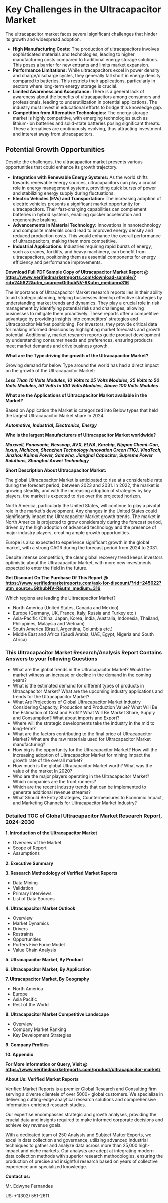 <p class="">    <h1>Key Challenges in the Ultracapacitor Market</h1>    <p>The ultracapacitor market faces several significant challenges that hinder its growth and widespread adoption.</p>    <ul>        <li>            <strong>High Manufacturing Costs:</strong> The production of ultracapacitors involves sophisticated materials and technologies, leading to higher manufacturing costs compared to traditional energy storage solutions. This poses a barrier for new entrants and limits market expansion.        </li>        <li>            <strong>Performance Limitations:</strong> While ultracapacitors excel in power density and charge/discharge cycles, they generally fall short in energy density compared to batteries. This restricts their applications, particularly in sectors where long-term energy storage is crucial.        </li>        <li>            <strong>Limited Awareness and Acceptance:</strong> There is a general lack of awareness about the benefits of ultracapacitors among consumers and professionals, leading to underutilization in potential applications. The industry must invest in educational efforts to bridge this knowledge gap.        </li>        <li>            <strong>Competition from Alternative Technologies:</strong> The energy storage market is highly competitive, with emerging technologies such as lithium-ion batteries and solid-state batteries posing significant threats. These alternatives are continuously evolving, thus attracting investment and interest away from ultracapacitors.        </li>    </ul>    <h2>Potential Growth Opportunities</h2>    <p>Despite the challenges, the ultracapacitor market presents various opportunities that could enhance its growth trajectory.</p>    <ul>        <li>            <strong>Integration with Renewable Energy Systems:</strong> As the world shifts towards renewable energy sources, ultracapacitors can play a crucial role in energy management systems, providing quick bursts of power and stabilizing energy supply during fluctuations.        </li>        <li>            <strong>Electric Vehicles (EVs) and Transportation:</strong> The increasing adoption of electric vehicles presents a significant market opportunity for ultracapacitors. Their fast-charging capabilities can complement batteries in hybrid systems, enabling quicker acceleration and regenerative braking.        </li>        <li>            <strong>Advancements in Material Technology:</strong> Innovations in nanotechnology and composite materials could lead to improved energy density and reduced production costs. This would enhance the overall performance of ultracapacitors, making them more competitive.        </li>        <li>            <strong>Industrial Applications:</strong> Industries requiring rapid bursts of energy, such as cranes, forklifts, and heavy machinery, can benefit from ultracapacitors, positioning them as essential components for energy efficiency and performance improvements.        </li>    </ul></p><p class=""><strong>Download Full PDF Sample Copy of Ultracapacitor Market Report @ <a href="https://www.verifiedmarketreports.com/download-sample/?rid=245622&utm_source=GithubNV-R&utm_medium=316" target="_blank">https://www.verifiedmarketreports.com/download-sample/?rid=245622&utm_source=GithubNV-R&utm_medium=316</a></strong></p><p>The importance of&nbsp;Ultracapacitor Market research reports lies in their ability to aid strategic planning, helping businesses develop effective strategies by understanding market trends and dynamics. They play a crucial role in risk management by identifying potential risks and challenges, allowing businesses to mitigate them proactively. These reports offer a competitive advantage by providing insights into competitors' strategies and Ultracapacitor Market positioning. For investors, they provide critical data for making informed decisions by highlighting market forecasts and growth potential. Additionally, market research reports guide product development by understanding consumer needs and preferences, ensuring products meet market demands and drive business growth.</p><p><strong>What are the&nbsp;Type driving the growth of the Ultracapacitor Market?</strong></p><p id="" class="">Growing demand for below Type around the world has had a direct impact on the growth of the Ultracapacitor Market:</p><p class=""><em><strong>Less Than 10 Volts Modules, 10 Volts to 25 Volts Modules, 25 Volts to 50 Volts Modules, 50 Volts to 100 Volts Modules, Above 100 Volts Modules</strong></em></p><p class=""><strong>What are the&nbsp;Applications&nbsp;of Ultracapacitor Market available in the Market?</strong></p><p id="" class="">Based on Application the Market is categorized into Below types that held the largest Ultracapacitor Market share In 2024.</p><p class=""><em><strong>Automotive, Industrial, Electronics, Energy</strong></em></p><p class=""><strong>Who is the largest Manufacturers of Ultracapacitor Market worldwide?</strong></p><p><em><strong>Maxwell, Panasonic, Nesscap, AVX, ELNA, Korchip, Nippon Chemi-Con, Ioxus, Nichicon, Shenzhen Technology Innovation Green (TIG), VinaTech, Jinzhou Kaimei Power, Samwha, Jianghai Capacitor, Supreme Power Solutions, Shanghai Aowei Technology</strong></em></p><p id="" class=""><strong>Short Description About Ultracapacitor Market:</strong></p><p>The global Ultracapacitor Market is anticipated to rise at a considerable rate during the forecast period, between 2023 and 2031. In 2022, the market is growing steadily, and with the increasing adoption of strategies by key players, the market is expected to rise over the projected horizon.</p><p>North America, particularly the United States, will continue to play a pivotal role in the market's development. Any changes in the United States could significantly impact the Ultracapacitor Market growth trends. The market in North America is projected to grow considerably during the forecast period, driven by the high adoption of advanced technology and the presence of major industry players, creating ample growth opportunities.</p><p>Europe is also expected to experience significant growth in the global market, with a strong CAGR during the forecast period from 2024 to 2031.</p><p>Despite intense competition, the clear global recovery trend keeps investors optimistic about the Ultracapacitor Market, with more new investments expected to enter the field in the future.</p><p id="" class=""><strong>Get Discount On The Purchase Of This Report @ <a href="https://www.verifiedmarketreports.com/ask-for-discount/?rid=245622?utm_source=GithubNV-R&utm_medium=316" target="_blank">https://www.verifiedmarketreports.com/ask-for-discount/?rid=245622?utm_source=GithubNV-R&utm_medium=316</a></strong></p><p class="">Which regions are leading the Ultracapacitor Market?</p><ul><li>North America (United States, Canada and Mexico)</li><li>Europe (Germany, UK, France, Italy, Russia and Turkey etc.)</li><li>Asia-Pacific (China, Japan, Korea, India, Australia, Indonesia, Thailand, Philippines, Malaysia and Vietnam)</li><li>South America (Brazil, Argentina, Columbia etc.)</li><li>Middle East and Africa (Saudi Arabia, UAE, Egypt, Nigeria and South Africa)</li></ul><h3 id="" class="">This Ultracapacitor Market Research/Analysis Report Contains Answers to your following Questions</h3><ul><li>What are the global trends in the Ultracapacitor Market? Would the market witness an increase or decline in the demand in the coming years?</li><li>What is the estimated demand for different types of products in Ultracapacitor Market? What are the upcoming industry applications and trends for the Ultracapacitor Market?</li><li>What Are Projections of Global Ultracapacitor Market Industry Considering Capacity, Production and Production Value? What Will Be the Estimation of Cost and Profit? What Will Be Market Share, Supply and Consumption? What about imports and Export?</li><li>Where will the strategic developments take the industry in the mid to long-term?</li><li>What are the factors contributing to the final price of Ultracapacitor Market? What are the raw materials used for Ultracapacitor Market manufacturing?</li><li>How big is the opportunity for the Ultracapacitor Market? How will the increasing adoption of Ultracapacitor Market for mining impact the growth rate of the overall market?</li><li>How much is the global Ultracapacitor Market worth? What was the value of the market In 2020?</li><li>Who are the major players operating in the Ultracapacitor Market? Which companies are the front runners?</li><li>Which are the recent industry trends that can be implemented to generate additional revenue streams?</li><li>What Should Be Entry Strategies, Countermeasures to Economic Impact, and Marketing Channels for Ultracapacitor Market Industry?</li></ul><h3 id="" class="">Detailed TOC of Global Ultracapacitor Market Research Report, 2024-2030</h3><p id="" class=""><strong>1. Introduction of the Ultracapacitor Market</strong></p><ul><li>Overview of the Market</li><li>Scope of Report</li><li>Assumptions</li></ul><p id="" class=""><strong>2. Executive Summary</strong></p><p id="" class=""><strong>3. Research Methodology of Verified Market Reports</strong></p><ul><li>Data Mining</li><li>Validation</li><li>Primary Interviews</li><li>List of Data Sources</li></ul><p id="" class=""><strong>4. Ultracapacitor Market Outlook</strong></p><ul><li>Overview</li><li>Market Dynamics</li><li>Drivers</li><li>Restraints</li><li>Opportunities</li><li>Porters Five Force Model</li><li>Value Chain Analysis</li></ul><p id="" class=""><strong>5. Ultracapacitor Market, By Product</strong></p><p id="" class=""><strong>6. Ultracapacitor Market, By Application</strong></p><p id="" class=""><strong>7. Ultracapacitor Market, By Geography</strong></p><ul><li>North America</li><li>Europe</li><li>Asia Pacific</li><li>Rest of the World</li></ul><p id="" class=""><strong>8. Ultracapacitor Market Competitive Landscape</strong></p><ul><li>Overview</li><li>Company Market Ranking</li><li>Key Development Strategies</li></ul><p id="" class=""><strong>9. Company Profiles</strong></p><p id="" class=""><strong>10. Appendix</strong></p><p id="" class=""><strong>For More Information or Query, Visit @ <a href="https://www.verifiedmarketreports.com/product/ultracapacitor-market/" target="_blank">https://www.verifiedmarketreports.com/product/ultracapacitor-market/</a></strong></p><p id="" class=""><strong>About Us: Verified Market Reports</strong></p><p id="" class="">Verified Market Reports is a premier Global Research and Consulting firm serving a diverse clientele of over 5000+ global customers. We specialize in delivering cutting-edge analytical research solutions and comprehensive information-enriched research studies.</p><p id="" class="">Our expertise encompasses strategic and growth analyses, providing the crucial data and insights required to make informed corporate decisions and achieve key revenue goals.</p><p id="" class="">With a dedicated team of 250 Analysts and Subject Matter Experts, we excel in data collection and governance, utilizing advanced industrial techniques to gather and analyze data across more than 25,000 high-impact and niche markets. Our analysts are adept at integrating modern data collection methods with superior research methodologies, ensuring the production of precise and insightful research based on years of collective experience and specialized knowledge.</p><p id="" class=""><strong>Contact us:</strong></p><p id="" class="">Mr. Edwyne Fernandes</p><p id="" class="">US: +1(302) 551-2611</p>